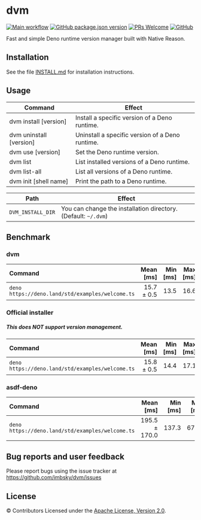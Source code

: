 # dvm

[![Main workflow](https://github.com/imbsky/dvm/workflows/Main%20workflow/badge.svg)](https://github.com/imbsky/dvm/actions)
[![GitHub package.json version](https://img.shields.io/github/package-json/v/imbsky/dvm?style=flat-square)](https://github.com/imbsky/dvm/blob/master/package.json)
[![PRs Welcome](https://img.shields.io/badge/PRs-welcome-brightgreen.svg?style=flat-square)](http://makeapullrequest.com)
[![GitHub](https://img.shields.io/github/license/imbsky/dvm?color=brightgreen&style=flat-square)](https://github.com/imbsky/dvm/blob/master/LICENSE)

Fast and simple Deno runtime version manager built with Native Reason.

## Installation

See the file [INSTALL.md](INSTALL.md) for installation instructions.

## Usage

| Command                 | Effect                                          |
| ----------------------- | ----------------------------------------------- |
| dvm install [version]   | Install a specific version of a Deno runtime.   |
| dvm uninstall [version] | Uninstall a specific version of a Deno runtime. |
| dvm use [version]       | Set the Deno runtime version.                   |
| dvm list                | List installed versions of a Deno runtime.      |
| dvm list-all            | List all versions of a Deno runtime.            |
| dvm init [shell name]   | Print the path to a Deno runtime.               |

| Path              | Effect                                                         |
| ----------------- | -------------------------------------------------------------- |
| `DVM_INSTALL_DIR` | You can change the installation directory. (Default: `~/.dvm`) |

## Benchmark

### dvm

| Command                                          |  Mean [ms] | Min [ms] | Max [ms] | Relative |
| :----------------------------------------------- | ---------: | -------: | -------: | -------: |
| `deno https://deno.land/std/examples/welcome.ts` | 15.7 ± 0.5 |     13.5 |     16.6 |     1.00 |

### Official installer

##### **This does NOT support version management.**

| Command                                          |  Mean [ms] | Min [ms] | Max [ms] | Relative |
| :----------------------------------------------- | ---------: | -------: | -------: | -------: |
| `deno https://deno.land/std/examples/welcome.ts` | 15.8 ± 0.5 |     14.4 |     17.1 |     1.00 |

### asdf-deno

| Command                                          |     Mean [ms] | Min [ms] | Max [ms] | Relative |
| :----------------------------------------------- | ------------: | -------: | -------: | -------: |
| `deno https://deno.land/std/examples/welcome.ts` | 195.5 ± 170.0 |    137.3 |    679.1 |     1.00 |

## Bug reports and user feedback

Please report bugs using the issue tracker at
<https://github.com/imbsky/dvm/issues>

## License

&copy; Contributors Licensed under the
[Apache License, Version 2.0](https://www.apache.org/licenses/LICENSE-2.0).
